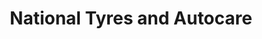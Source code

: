 ---
title: "National Tyres and Autocare"
url: /ipswich/national-tyres-and-autocare/
shop: Autowerkstatt
---